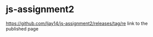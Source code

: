 # js-assignment2
https://github.com/Ijay14/js-assignment2/releases/tag/re
link to the published page
